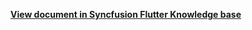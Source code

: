 **[View document in Syncfusion Flutter Knowledge base](https://www.syncfusion.com/kb/12157/how-to-change-the-number-of-weeks-in-the-flutter-event-calendar-sfcalendar)**
